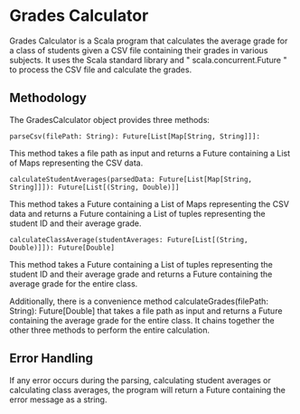 # Grades Calculator

Grades Calculator is a Scala program that calculates the average grade for a class of students given a CSV file containing their grades in various subjects. It uses the Scala standard library and " scala.concurrent.Future " to process the CSV file and calculate the grades.

## Methodology

The GradesCalculator object provides three methods:

    parseCsv(filePath: String): Future[List[Map[String, String]]]: 
    
This method takes a file path as input and returns a Future containing a List of Maps representing the CSV data.

    calculateStudentAverages(parsedData: Future[List[Map[String, String]]]): Future[List[(String, Double)]] 
    
This method takes a Future containing a List of Maps representing the CSV data and returns a Future containing a List of tuples representing the student ID and their average grade.

    calculateClassAverage(studentAverages: Future[List[(String, Double)]]): Future[Double] 
    
This method takes a Future containing a List of tuples representing the student ID and their average grade and returns a Future containing the average grade for the entire class.

Additionally, there is a convenience method calculateGrades(filePath: String): Future[Double] that takes a file path as input and returns a Future containing the average grade for the entire class. It chains together the other three methods to perform the entire calculation.

## Error Handling

If any error occurs during the parsing, calculating student averages or calculating class averages, the program will return a Future containing the error message as a string.
